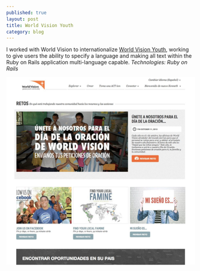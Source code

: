 ```yaml
---
published: true
layout: post
title: World Vision Youth
category: blog
---
```


I worked with World Vision to internationalize [World Vision Youth](http://www.worldvisionyouth.org), working to give users the ability to specify a language and making all text within the Ruby on Rails application multi-language capable.
*Technologies: Ruby on Rails*

![wvy](/images/wvy.png)